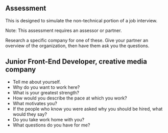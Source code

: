 ## Assessment

This is designed to simulate the non-technical portion of a job interview.

Note: This assessment requires an assessor or partner.

Research a specific company for one of these. Give your partner an overview of the organization, then have them ask you the questions.

## Junior Front-End Developer, creative media company

* Tell me about yourself.
* Why do you want to work here?
* What is your greatest strength? 
* How would you describe the pace at which you work?
* What motivates you?
* If the people who know you were asked why you should be hired, what would they say?
* Do you take work home with you?
* What questions do you have for me?
